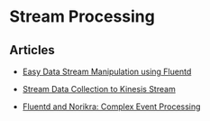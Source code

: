 # Stream Processing

## Articles
-   [Easy Data Stream Manipulation using
    Fluentd](/v1.0/articles/filter-modify-apache)


-   [Stream Data Collection to Kinesis
    Stream](/v1.0/articles/kinesis-stream)


-   [Fluentd and Norikra: Complex Event
    Processing](/v1.0/articles/cep-norikra)
